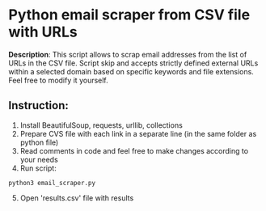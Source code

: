 # Python email scraper from CSV file with URLs
**Description**: This script allows to scrap email addresses from the list of URLs in the CSV file. Script skip and accepts strictly defined external URLs within a selected domain based on specific keywords and file extensions. Feel free to modify it yourself.
## Instruction:
1. Install BeautifulSoup, requests, urllib, collections
2. Prepare CVS file with each link in a separate line (in the same folder as python file)
3. Read comments in code and feel free to  make changes according to your needs
4. Run script:
```
python3 email_scraper.py
```
5. Open 'results.csv' file with results